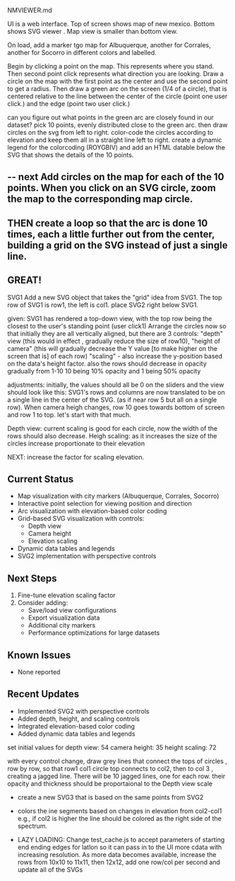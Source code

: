 NMVIEWER.md


UI is a web interface. Top of screen shows map of new mexico. Bottom shows SVG viewer . Map view is smaller than bottom view.

On load, add a marker tgo map for Albuquerque, another for Corrales, another for Socorro in different colors and labelled.

Begin by clicking a point on the map. This represents where you stand. Then second point click represents what direction you are looking. Draw a circle on the map with the first point as the center and use the second point to get a radius. Then draw a green arc on the screen (1/4 of a circle), that is centered relative to the line between the center of the circle (point one user click.) and the edge (point two user click.)


can you figure out what points in the green arc are closely found in our dataset? pick 10 points, evenly distributed close to the green arc. then draw circles on the svg from left to right. color-code the circles according to elevation and keep them all in a straight line left to right. create a dynamic legend for the colorcoding (ROYGBIV) and add an HTML datable below the SVG that shows the details of the 10 points.

--
next
Add circles on the map for each of the 10 points.
When you click on an SVG circle, zoom the map to the corresponding map circle.
--
THEN
create a loop so that the arc is done 10 times, each a little further out from the center, building a grid on the SVG instead of just a single line.
--
GREAT!
--
SVG1 
Add a new SVG object that takes the "grid" idea from SVG1.
The top row of SVG1 is row1, the left is col1.
place SVG2 right below SVG1.

given: SVG1 has rendered a top-down view, with the top row being the closest to the user's standing point (user click1)
Arrange the circles now so that initially they are all vertically aligned, but there are 3 controls:
"depth" view (this would in effect , gradually reduce the size of row10),
"height of camera" (this will gradually decrease the Y value [to make higher on the screen that is] of each row)
"scaling" - also increase the y-position based on the data's height factor.
also the rows should decrease in opacity gradually from 1-10 10 being 10% opacity and 1 being 50% opacity

adjustments: initially, the values should all be 0 on the sliders and the view should look like this: SVG1's rows and columns are now translated to be on a single line in the center of the SVG. (as if near row 5 but all on a single row). When camera heigh changes, row 10 goes towards bottom of screen and row 1 to top. let's start with that much.

Depth view: current scaling is good for each circle, now the width of the rows should also decrease.
Heigh scaling: as it increases the size of the circles increase proportionate to their elevation


NEXT:
increase the factor for scaling elevation. 

## Current Status
- Map visualization with city markers (Albuquerque, Corrales, Socorro)
- Interactive point selection for viewing position and direction
- Arc visualization with elevation-based color coding
- Grid-based SVG visualization with controls:
  - Depth view
  - Camera height
  - Elevation scaling
- Dynamic data tables and legends
- SVG2 implementation with perspective controls

## Next Steps
1. Fine-tune elevation scaling factor
2. Consider adding:
   - Save/load view configurations
   - Export visualization data
   - Additional city markers
   - Performance optimizations for large datasets

## Known Issues
- None reported

## Recent Updates
- Implemented SVG2 with perspective controls
- Added depth, height, and scaling controls
- Integrated elevation-based color coding
- Added dynamic data tables and legends



set initial values for 
depth view:  54
camera height: 35
height scaling: 72

with every control change, draw grey lines that connect the tops of circles , row by row, so that row1 col1 circle top connects to col2, then to col 3 , creating a jagged line. There will be 10 jagged lines, one for each row. their opacity and thickness should be proportaional to the Depth view scale


- create a new SVG3 that
 is based on the same points from SVG2
 - colors the ine segments based on changes in elevation from col2-col1 e.g., if col2 is higher the line should be colored as the right side of the spectrum.


 - LAZY LOADING:
 Change test_cache.js to accept parameters of starting end ending edges for latlon so it can pass in to the UI more cdata with increasing resolution.
 As more data becomes available, increase the rows from 10x10 to 11x11, then 12x12, add one row/col per second and update all of the SVGs